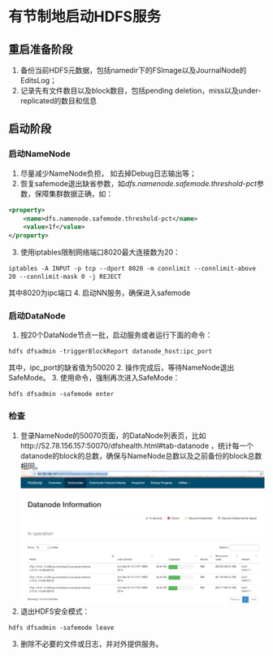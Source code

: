 # 有节制地启动HDFS服务

## 重启准备阶段

1.	备份当前HDFS元数据，包括namedir下的FSImage以及JournalNode的EditsLog；
2.	记录先有文件数目以及block数目，包括pending deletion，miss以及under-replicated的数目和信息

## 启动阶段

### 启动NameNode
1. 尽量减少NameNode负担， 如去掉Debug日志输出等；
2. 恢复safemode退出缺省参数，如*dfs.namenode.safemode.threshold-pct*参数，保障集群数据正确，如：
``` xml
<property>
    <name>dfs.namenode.safemode.threshold-pct</name>
    <value>1f</value>
</property>
```
3. 使用iptables限制网络端口8020最大连接数为20：
``` shell
iptables -A INPUT -p tcp --dport 8020 -m connlimit --connlimit-above 20 --connlimit-mask 0 -j REJECT
```
其中8020为ipc端口
4. 启动NN服务，确保进入safemode

### 启动DataNode

1. 按20个DataNode节点一批，启动服务或者运行下面的命令：
``` shell
hdfs dfsadmin -triggerBlockReport datanode_host:ipc_port
```
其中，ipc_port的缺省值为50020
2. 操作完成后，等待NameNode退出SafeMode。
3. 使用命令，强制再次进入SafeMode：
``` shell
hdfs dfsadmin -safemode enter
```

### 检查

1. 登录NameNode的50070页面，的DataNode列表页，比如http://52.78.156.157:50070/dfshealth.html#tab-datanode
，统计每一个datanode的block的总数，确保与NameNode总数以及之前备份的block总数相同。
![](images/datanode_list.png)
2. 退出HDFS安全模式：
``` shell
hdfs dfsadmin -safemode leave
```
3. 删除不必要的文件或日志，并对外提供服务。